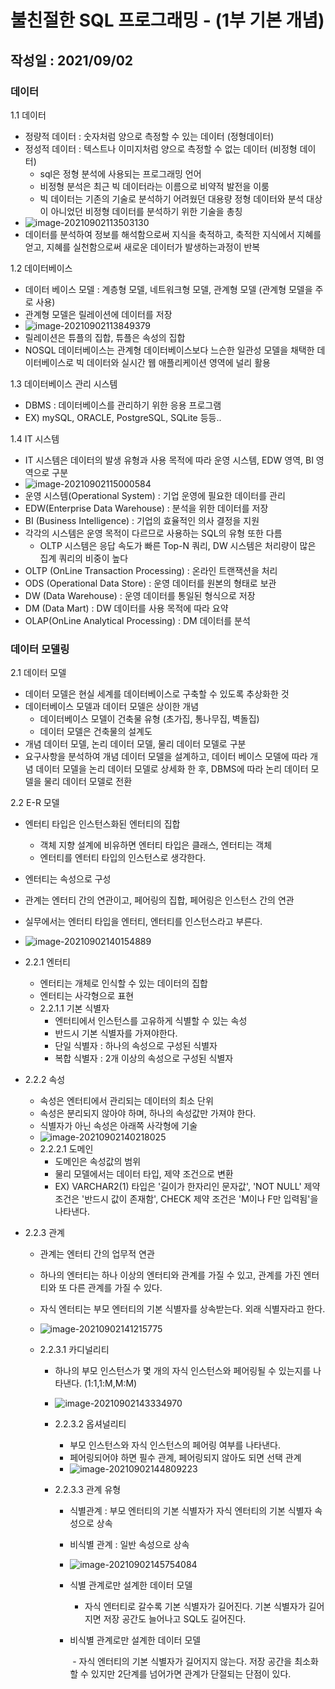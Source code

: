 # 불친절한 SQL 프로그래밍 - (1부 기본 개념)

## 작성일 : 2021/09/02

### 데이터

1.1 데이터

- 정량적 데이터 : 숫자처럼 양으로 측정할 수 있는 데이터 (정형데이터)
- 정성적 데이터 : 텍스트나 이미지처럼 양으로 측정할 수 없는 데이터 (비정형 데이터)
   - sql은 정형 분석에 사용되는 프로그래밍 언어
   - 비정형 분석은 최근 빅 데이터라는 이름으로 비약적 발전을 이룸
   - 빅 데이터는 기존의 기술로 분석하기 어려웠던 대용량 정형 데이터와 분석 대상이 아니었던 비정형 데이터를 분석하기 위한 기술을 총칭
- ![image-20210902113503130](C:\Users\82106\Desktop\이미지\image-20210902113503130.png)
- 데이터를 분석하여 정보를 해석함으로써 지식을 축적하고, 축적한 지식에서 지혜를 얻고, 지혜를 실천함으로써 새로운 데이터가 발생하는과정이 반복

1.2 데이터베이스

- 데이터 베이스 모델 : 계층형 모델, 네트워크형 모델, 관계형 모델 (관계형 모델을 주로 사용)
- 관계형 모델은 릴레이션에 데이터를 저장
- ![image-20210902113849379](C:\Users\82106\AppData\Roaming\Typora\typora-user-images\image-20210902113849379.png)
- 릴레이션은 튜플의 집합, 튜플은 속성의 집합
- NOSQL 데이터베이스는 관계형 데이터베이스보다 느슨한 일관성 모델을 채택한 데이터베이스로 빅 데이터와 실시간 웹 애플리케이션 영역에 널리 활용

1.3 데이터베이스 관리 시스템

- DBMS : 데이터베이스를 관리하기 위한 응용 프로그램
- EX) mySQL, ORACLE, PostgreSQL, SQLite 등등..

1.4 IT 시스템

- IT 시스템은 데이터의 발생 유형과 사용 목적에 따라 운영 시스템, EDW 영역, BI 영역으로 구분
- ![image-20210902115000584](C:\Users\82106\AppData\Roaming\Typora\typora-user-images\image-20210902115000584.png)
- 운영 시스템(Operational System) : 기업 운영에 필요한 데이터를 관리
- EDW(Enterprise Data Warehouse) : 분석을 위한 데이터를 저장
- BI (Business Intelligence) : 기업의 효율적인 의사 결정을 지원
- 각각의  시스템은 운영 목적이 다르므로 사용하는 SQL의 유형 또한 다름
   - OLTP 시스템은 응답 속도가 빠른 Top-N 쿼리, DW 시스템은 처리량이 많은 집계 쿼리의 비중이 높다
- OLTP (OnLine Transaction Processing) : 온라인 트랜잭션을 처리
- ODS (Operational Data Store) : 운영 데이터를 원본의 형태로 보관
- DW (Data Warehouse) : 운영 데이터를 통일된 형식으로 저장
- DM (Data Mart) : DW 데이터를 사용 목적에 따라 요약
- OLAP(OnLine Analytical Processing) : DM 데이터를 분석



### 데이터 모델링

2.1 데이터 모델

- 데이터 모델은 현실 세계를 데이터베이스로 구축할 수 있도록 추상화한 것
- 데이터베이스 모델과 데이터 모델은 상이한 개념
   - 데이터베이스 모델이 건축물 유형 (초가집, 통나무집, 벽돌집)
   - 데이터 모델은 건축물의 설계도
- 개념 데이터 모델, 논리 데이터 모델, 물리 데이터 모델로 구분
- 요구사항을 분석하여 개념 데이터 모델을 설계하고, 데이터 베이스 모델에 따라 개념 데이터 모델을 논리 데이터 모델로 상세화 한 후, DBMS에 따라 논리 데이터 모델을 물리 데이터 모델로 전환

2.2 E-R 모델

- 엔터티 타입은 인스턴스화된 엔터티의 집합

  - 객체 지향 설계에 비유하면 엔터티 타입은 클래스, 엔터티는 객체
  - 엔터티를 엔터티 타입의 인스턴스로 생각한다.

- 엔터티는 속성으로 구성

- 관계는 엔터티 간의 연관이고, 페어링의 집합, 페어링은 인스턴스 간의 연관

- 실무에서는 엔터티 타입을 엔터티, 엔터티를 인스턴스라고 부른다.

- ![image-20210902140154889](C:\Users\82106\AppData\Roaming\Typora\typora-user-images\image-20210902140154889.png)

  

- 2.2.1 엔터티

   - 엔터티는 개체로 인식할 수 있는 데이터의 집합
   - 엔터티는 사각형으로 표현
   - 2.2.1.1 기본 식별자
      - 엔터티에서 인스턴스를 고유하게 식별할 수 있는 속성
      - 반드시 기본 식별자를 가져야한다.
      - 단일 식별자 : 하나의 속성으로 구성된 식별자
      - 복합 식별자 : 2개 이상의 속성으로 구성된 식별자

- 2.2.2 속성

   - 속성은 엔터티에서 관리되는 데이터의 최소 단위
   - 속성은 분리되지 않아야 하며, 하나의 속성값만 가져야 한다.
   - 식별자가 아닌 속성은 아래쪽 사각형에 기술
   - ![image-20210902140218025](C:\Users\82106\AppData\Roaming\Typora\typora-user-images\image-20210902140218025.png)
   - 2.2.2.1 도메인
      - 도메인은 속성값의 범위
      - 물리 모델에서는 데이터 타입, 제약 조건으로 변환 
      - EX) VARCHAR2(1) 타입은 '길이가 한자리인 문자값', 'NOT NULL' 제약 조건은 '반드시 값이 존재함', CHECK 제약 조건은 'M이나 F만 입력됨'을 나타낸다.

- 2.2.3 관계

   - 관계는 엔터티 간의 업무적 연관

   - 하나의 엔터티는 하나 이상의 엔터티와 관계를 가질 수 있고, 관계를 가진 엔터티와 또 다른 관계를 가질 수 있다.

   - 자식 엔터티는 부모 엔터티의 기본 식별자를 상속받는다. 외래 식별자라고 한다.

   - ![image-20210902141215775](C:\Users\82106\AppData\Roaming\Typora\typora-user-images\image-20210902141215775.png)

   - 2.2.3.1 카디널리티

      - 하나의 부모 인스턴스가 몇 개의 자식 인스턴스와 페어링될 수 있는지를 나타낸다. (1:1,1:M,M:M)

      - ![image-20210902143334970](C:\Users\82106\AppData\Roaming\Typora\typora-user-images\image-20210902143334970.png)

      - 2.2.3.2 옵셔널리티

        - 부모 인스턴스와 자식 인스턴스의 페어링 여부를 나타낸다.
        - 페어링되어야 하면 필수 관계, 페어링되지 않아도 되면 선택 관계
        - ![image-20210902144809223](C:\Users\82106\AppData\Roaming\Typora\typora-user-images\image-20210902144809223.png)

     - 2.2.3.3 관계 유형

        - 식별관계 : 부모 엔터티의 기본 식별자가 자식 엔터티의 기본 식별자 속성으로 상속

        - 비식별 관계 : 일반 속성으로 상속

        - ![image-20210902145754084](C:\Users\82106\AppData\Roaming\Typora\typora-user-images\image-20210902145754084.png)

        - 식별 관계로만 설계한 데이터 모델

           - 자식 엔터티로 갈수록 기본 식별자가 길어진다. 기본 식별자가 길어지면 저장 공간도 늘어나고 SQL도 길어진다.

       - 비식별 관계로만 설계한 데이터 모델

         ​	- 자식 엔터티의 기본 식별자가 길어지지 않는다. 저장 공간을 최소화할 수 있지만 2단계를 넘어가면 관계가 단절되는 단점이 있다.